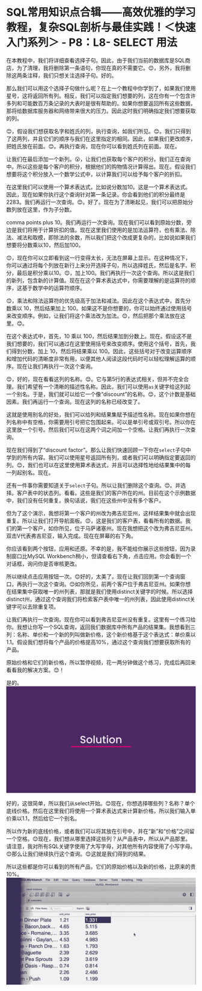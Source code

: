 # SQL常用知识点合辑——高效优雅的学习教程，复杂SQL剖析与最佳实践！＜快速入门系列＞ - P8：L8- SELECT 用法 

在本教程中，我们将详细查看选择子句。因此，由于我们当前的数据库是SQL商店，为了清理，我将删除第一条语句，你现在真的不需要它。😊，另外，我将删除这两条注释，我们只想关注选择子句。好的。

那么我们可以用这个选择子句做什么呢？在上一个教程中你学到了，如果我们使用星号，这将返回所有列。相反，我们可以指定我们想要的列，这在你有一个包含许多列和可能数百万条记录的大表时是很有帮助的。如果你想要返回所有这些数据，那将给数据库服务器和网络带来很大的压力。因此这时我们明确指定我们想要获取的列。

😊，假设我们想获取名字和姓氏的列，执行查询，如我们所见。😊。我们只得到了这两列，并且它们的顺序与我们在这里指定的相同。因此，如果我们更改顺序，把姓氏放在前面。😊。再执行查询，现在你可以看到姓氏列在前面。现在。

让我们在最后添加一个新列。😮，让我们也获取每个客户的积分。我们正在查询中。所以这些是每个客户的积分，根据他们的购物情况计算得出。现在。假设我们想要将这个积分放入一个数学公式中，以计算我们可以给予每个客户的折扣。

在这里我们可以使用一个算术表达式，比如说分数加10。这是一个算术表达式。因此，现在如果你执行这个查询针对第一条记录。你会看到他们的积分最终是2283。我们再运行一次查询。😊。好了。现在为了清晰起见，我们可以把原始分数列放在这里，作为子分数。

comma points plus 10。我们再运行一次查询。现在我们可以看到原始分数，旁边是我们将用于计算折扣的值。现在这里我们使用的是加法运算符，也有乘法、除法、减法和取模，即除法的余数，所以我们把这个改成更复杂的，比如说如果我们想要将分数乘以10，然后加100。

😊，现在你可以立即看到这一行变得太长，无法在屏幕上显示。在这种情况下，你可以通过将每个列放在新行上来分开选择子句，所以选择姓氏，然后是名字、积分，最后是积分乘以10。😊，加上100。我们再执行一次这个查询。所以这是我们的新列，包含新的计算值。现在在这个算术表达式中，你需要理解的是运算符的顺序，这基于数学中的运算符顺序。

😊，乘法和除法运算符的优先级高于加法和减法。因此在这个表达式中，首先分数乘以 10，然后结果加上 100。如果这不是你想要的，你可以始终通过使用括号来改变顺序。例如，让我们将这个乘法改为加法。😊，然后把那个乘法放在这里。😊。

在这个表达式中，首先，10 乘以 100，然后结果加到分数上。现在。假设这不是我们想要的，我们可以通过在这里使用括号来改变顺序。使用这个括号，首先，我们得到分数，加上 10，然后将结果乘以 100。因此，这些括号对于改变运算顺序和增加代码的清晰度非常有用，以便其他人阅读这段代码时可以轻松理解运算的顺序。现在让我们再执行一次这个查询。

😊，好的，现在看看这列的名称。😊。它与第5行的表达式相关，但并不完全合理。我们希望有一个清晰的描述性名称。因此，我们可以使用`as`关键字给这列起一个别名。于是，我们就可以给它一个像“discount”的名称。😊，这个计数是基础因素。我们再运行一个查询。现在这列的名称已经改变了。

这就是使用别名的好处，我们可以给列和结果集赋予描述性名称。现在如果你想在列名称中有空格，你需要用引号把它包围起来。可以是单引号或双引号。所以你在这里放一个引号。然后我们可以在这两个词之间加一个空格。让我们再执行一次查询。

现在我们得到了“discount factor”。那么让我们快速回顾一下你在`select`子句中学到的所有内容。我们可以使用星号返回所有列，或者我们可以明确指定要返回的列。😊，我们也可以在这里使用算术表达式，并且可以选择性地给结果集中的每一列起别名。现在。

还有一件事你需要知道关于`select`子句。所以让我们删除这个查询。😊。并选择。客户表中的状态列。看看。这些是我们的客户所在的州。目前在这个示例数据中，我们没有任何重复。换句话说，我们在这些州中没有多个客户。

但为了这个演示，我想将第一个客户的州改为弗吉尼亚州，这样结果集中就会出现重复。所以让我们打开导航面板。😊，这是我们的客户表，看看所有的数据。我们的第一个客户，如你所见，位于马萨诸塞州。现在我想把这个改为弗吉尼亚州。双击V代表弗吉尼亚，输入完成。现在在屏幕的右下角。

你应该看到两个按钮，应用和还原。不幸的是，我不能给你展示这些按钮，因为录制窗口比MySQL Workbench稍小，但请查看右下角，点击应用。你会看到一个对话框，询问你是否审核更改。

所以继续点击应用按钮一次。😊好的，太美了。现在让我们回到第一个查询窗口，再执行一次这个查询。😊如你所见，前两个客户位于弗吉尼亚州。如果你想在结果集中获取唯一的州列表，那就是我们使用distinct关键字的时候。所以选择distinct州，通过这个查询我们将检索客户表中唯一的州列表，因此使用distinct关键字可以去除重复项。

让我们再执行一次查询。现在你可以看到弗吉尼亚州没有重复。这里有一个练习给你。我想让你写一个SQL查询，返回我们数据库中所有产品的结果集。我想看到三列：名称、单价和一个新的列叫做新价格，这个新价格基于这个表达式：单价乘以1.1。假设我们想将每个产品的价格提高10%，通过这个查询我们想要获取所有的产品。

原始价格和它们的新价格，所以暂停视频，花一两分钟做这个练习，完成后再回来看看我的解决方案。😊！[](img/613a2a157138752025db4a99a111ddf8_1.png)

是的。![](img/613a2a157138752025db4a99a111ddf8_3.png)

好的，这很简单，所以我们从select开始。😊现在，你想选择哪些列？名称？单个底线价格。然后在这里我们将使用一个算术表达式来计算新价格，所以我们输入单价乘以1.1，然后给它一个别名。

所以作为新的底线价格，或者我们可以将其放在引号中，并在“新”和“价格”之间留一个空格。😊现在，我们想从哪里选择这些列？从产品表中，所以从产品那里。请注意，我对所有SQL关键字使用了大写字母，对其他所有内容使用了小写字母。😊那么让我们继续执行这个查询。😊这就是我们得到的结果。

所以这些都是你可以看到的所有产品，它们的原始价格以及新的价格，比原来的贵10%。![](img/613a2a157138752025db4a99a111ddf8_5.png)
